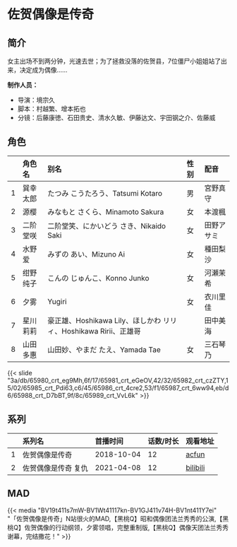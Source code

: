 # 佐贺偶像是传奇


## 简介

女主出场不到两分钟，光速去世；为了拯救没落的佐贺县，7位僵尸小姐姐站了出来，决定成为偶像……

**制作人员：**
- 导演：境宗久
- 脚本：村越繁、增本拓也
- 分镜：后藤康徳、石田贵史、清水久敏、伊藤达文、宇田钢之介、佐藤威

## 角色

|     |   角色名   |   别名  | 性别 |  配音  |
|:--- |:------  |:----      |:---  |:--   |
| 1 | 巽幸太郎 | たつみ こうたろう、Tatsumi Kotaro | 男 | 宮野真守 |
| 2 | 源樱 | みなもと さくら、Minamoto Sakura | 女 | 本渡楓 |
| 3 | 二阶堂咲 | 二阶堂笑、にかいどう さき、Nikaido Saki | 女 | 田野アサミ |
| 4 | 水野爱 | みずの あい、Mizuno Ai | 女 | 種田梨沙 |
| 5 | 绀野纯子 | こんの じゅんこ、Konno Junko | 女 | 河瀬茉希 |
| 6 | 夕雾 | Yugiri | 女 | 衣川里佳 |
| 7 | 星川莉莉 | 豪正雄、Hoshikawa Lily、ほしかわ リリィ、Hoshikawa Ririi、正雄哥 |  | 田中美海 |
| 8 | 山田多惠 | 山田妙、やまだ たえ、Yamada Tae | 女 | 三石琴乃 |

{{< slide "3a/db/65980_crt_eg9Mh,6f/17/65981_crt_eGeOV,42/32/65982_crt_czZTY,15/02/65985_crt_Pdi63,c6/45/65986_crt_4cre2,53/f1/65987_crt_6ww94,eb/d6/65988_crt_D7bBT,9f/8c/65989_crt_VvL6k" >}}

## 系列

|     |   系列名   |   首播时间  | 话数/时长  | 观看地址 |
|:---  |:------    |:----      |:---       |:---  |
| 1 | 佐贺偶像是传奇 | 2018-10-04 | 12 | [acfun](https://www.acfun.cn/bangumi/aa5022161_36199_325837)  |
| 2 | 佐贺偶像是传奇 复仇 | 2021-04-08 | 12 | [bilibili](https://www.bilibili.com/bangumi/play/ep399472)  |


## MAD

{{< media  "BV19t411s7mW-BV1Wt41117kn-BV1GJ411v74H-BV1nt411Y7ei"
"「佐贺偶像是传奇」N站很火的MAD,【黑桃Q】昭和偶像团法兰秀秀的公演,【黑桃Q】佐贺偶像的行动纲领，夕雾领唱，完整重制版,【黑桃Q】偶像天团法兰秀秀谢幕，完结撒花！"  >}}
